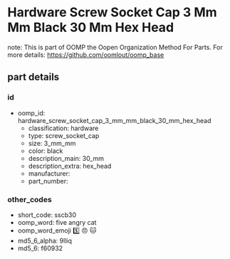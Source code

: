 # Hardware Screw Socket Cap 3 Mm Mm Black 30 Mm Hex Head  

note: This is part of OOMP the Oopen Organization Method For Parts. For more details: https://github.com/oomlout/oomp_base

##  part details





### id
* oomp_id: hardware_screw_socket_cap_3_mm_mm_black_30_mm_hex_head
  * classification: hardware
  * type: screw_socket_cap
  * size: 3_mm_mm
  * color: black
  * description_main: 30_mm
  * description_extra: hex_head
  * manufacturer: 
  * part_number: 

### other_codes
* short_code: sscb30
* oomp_word: five angry cat
* oomp_word_emoji :five: :angry: :cat:
* md5_6_alpha: 9lliq
* md5_6: f60932